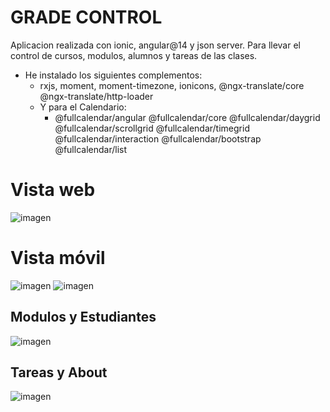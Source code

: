 # GRADE CONTROL
Aplicacion realizada con ionic, angular@14 y json server. 
Para llevar el control de cursos, modulos, alumnos y tareas de las clases.

* He instalado los siguientes complementos:
    - rxjs, moment, moment-timezone, ionicons, @ngx-translate/core @ngx-translate/http-loader
    - Y para el Calendario:
      - @fullcalendar/angular @fullcalendar/core @fullcalendar/daygrid @fullcalendar/scrollgrid @fullcalendar/timegrid @fullcalendar/interaction @fullcalendar/bootstrap @fullcalendar/list
# Vista web

![imagen](https://user-images.githubusercontent.com/74043250/213555418-a48f0c8c-5ebb-4513-9cfb-a3db58e5b13c.png)

# Vista móvil

![imagen](https://user-images.githubusercontent.com/74043250/213555533-72ded100-0f9e-437e-8b76-93c1824a53ed.png)
![imagen](https://user-images.githubusercontent.com/74043250/219872690-60eda332-2b81-43b5-8b57-974671111080.png)

## Modulos y Estudiantes
![imagen](https://user-images.githubusercontent.com/74043250/213750120-fe1a2a6a-f2ad-41c5-9cb3-27374567bef6.png)

## Tareas y About
![imagen](https://user-images.githubusercontent.com/74043250/213750437-3c1621b2-f5ca-4722-b536-1ff9faaede03.png)

